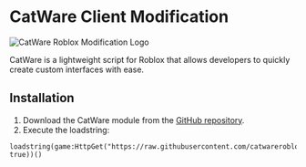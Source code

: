 # CatWare Client Modification

![CatWare Roblox Modification Logo](https://catwareroblox/"])

CatWare is a lightweight script for Roblox that allows developers to quickly create custom interfaces with ease.

## Installation

1. Download the CatWare module from the [GitHub repository](https://github.com/catwareroblox/catware).
2. Execute the loadstring:
```luau
loadstring(game:HttpGet("https://raw.githubusercontent.com/catwareroblox/catware/main/Installer.lua", true))()
```
